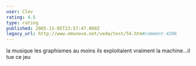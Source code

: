 ```yaml
---
user: Clev
rating: 4.5
type: rating
published: 2005-11-05T23:57:47.000Z
legacy_url: http://www.emunova.net/veda/test/54.htm#comment-4206
---
```

la musique les graphismes au moins ils exploitaient vraiment la machine...il tue ce jeu